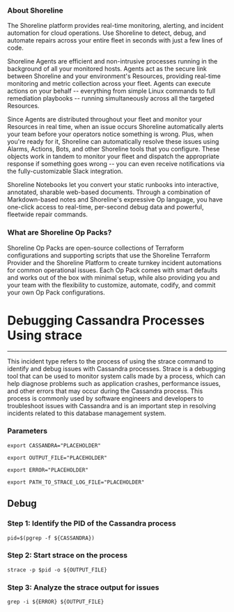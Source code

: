 
### About Shoreline
The Shoreline platform provides real-time monitoring, alerting, and incident automation for cloud operations. Use Shoreline to detect, debug, and automate repairs across your entire fleet in seconds with just a few lines of code.

Shoreline Agents are efficient and non-intrusive processes running in the background of all your monitored hosts. Agents act as the secure link between Shoreline and your environment's Resources, providing real-time monitoring and metric collection across your fleet. Agents can execute actions on your behalf -- everything from simple Linux commands to full remediation playbooks -- running simultaneously across all the targeted Resources.

Since Agents are distributed throughout your fleet and monitor your Resources in real time, when an issue occurs Shoreline automatically alerts your team before your operators notice something is wrong. Plus, when you're ready for it, Shoreline can automatically resolve these issues using Alarms, Actions, Bots, and other Shoreline tools that you configure. These objects work in tandem to monitor your fleet and dispatch the appropriate response if something goes wrong -- you can even receive notifications via the fully-customizable Slack integration.

Shoreline Notebooks let you convert your static runbooks into interactive, annotated, sharable web-based documents. Through a combination of Markdown-based notes and Shoreline's expressive Op language, you have one-click access to real-time, per-second debug data and powerful, fleetwide repair commands.

### What are Shoreline Op Packs?
Shoreline Op Packs are open-source collections of Terraform configurations and supporting scripts that use the Shoreline Terraform Provider and the Shoreline Platform to create turnkey incident automations for common operational issues. Each Op Pack comes with smart defaults and works out of the box with minimal setup, while also providing you and your team with the flexibility to customize, automate, codify, and commit your own Op Pack configurations.

# Debugging Cassandra Processes Using strace
---

This incident type refers to the process of using the strace command to identify and debug issues with Cassandra processes. Strace is a debugging tool that can be used to monitor system calls made by a process, which can help diagnose problems such as application crashes, performance issues, and other errors that may occur during the Cassandra process. This process is commonly used by software engineers and developers to troubleshoot issues with Cassandra and is an important step in resolving incidents related to this database management system.

### Parameters
```shell
export CASSANDRA="PLACEHOLDER"

export OUTPUT_FILE="PLACEHOLDER"

export ERROR="PLACEHOLDER"

export PATH_TO_STRACE_LOG_FILE="PLACEHOLDER"
```

## Debug

### Step 1: Identify the PID of the Cassandra process
```shell
pid=$(pgrep -f ${CASSANDRA})
```

### Step 2: Start strace on the process
```shell
strace -p $pid -o ${OUTPUT_FILE}
```

### Step 3: Analyze the strace output for issues
```shell
grep -i ${ERROR} ${OUTPUT_FILE}
```